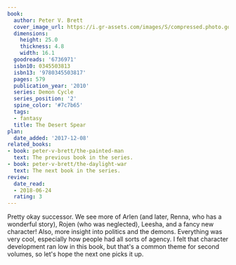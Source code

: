 ```yaml
---
book:
  author: Peter V. Brett
  cover_image_url: https://i.gr-assets.com/images/S/compressed.photo.goodreads.com/books/1388219761l/6736971.jpg
  dimensions:
    height: 25.0
    thickness: 4.8
    width: 16.1
  goodreads: '6736971'
  isbn10: 0345503813
  isbn13: '9780345503817'
  pages: 579
  publication_year: '2010'
  series: Demon Cycle
  series_position: '2'
  spine_color: '#7c7b65'
  tags:
  - fantasy
  title: The Desert Spear
plan:
  date_added: '2017-12-08'
related_books:
- book: peter-v-brett/the-painted-man
  text: The previous book in the series.
- book: peter-v-brett/the-daylight-war
  text: The next book in the series.
review:
  date_read:
  - 2018-06-24
  rating: 3
---
```


Pretty okay successor. We see more of Arlen (and later, Renna, who has a wonderful story), Rojen (who was neglected), Leesha, and a fancy new character! Also, more insight into politics and the demons. Everything was very cool, especially how people had all sorts of agency. I felt that character development ran low in this book, but that's a common theme for second volumes, so let's hope the next one picks it up.
